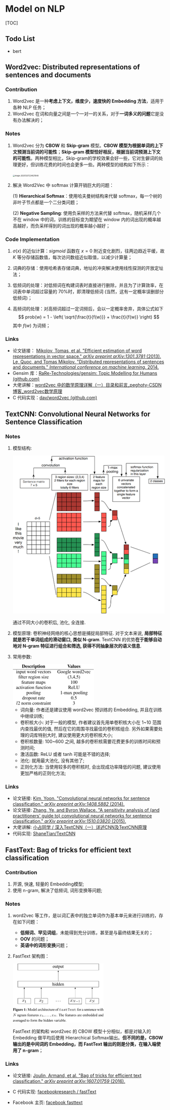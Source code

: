 # Model on NLP



[TOC]



## Todo List

- bert





## Word2vec: Distributed representations of sentences and documents

### Contribution

1. Word2vec 是一种**考虑上下文，维度少，速度快的 Embedding 方法**，适用于各种 NLP 任务；
2. Word2vec 在词和向量之间是一个一对一的关系，对于**一词多义的问题**它是没有办法解决的；

### Notes

1. Word2vec 分为 **CBOW** 和 **Skip-gram** 模型。**CBOW 模型为根据单词的上下文预测当前词的可能性**；**Skip-gram 模型恰好相反，根据当前词预测上下文的可能性**。两种模型相比，Skip-gram的学校效果会好一些，它对生僻词的处理更好，但训练花费的时间也会更多一些。两种模型的结构如下所示：

   <img src="pictures/image-20201207224621648.png" alt="image-20201207224621648" style="zoom: 40%;" />

2. 解决 Word2Vec 中 softmax 计算开销巨大的问题：

   (1) **Hierarchical Softmax**：使用哈夫曼树结构来代替 softmax，每一个树的非叶子节点都是一个二分类问题；

   (2) **Negative Sampling**: 使用负采样的方法来代替 softmax，随机采样几个不在 window 中的词，训练的目标变为期望在 window 内的词出现的概率越高越好，而负采样得到的词出现的概率越小越好；

### Code Implementation

1. $\sigma(x)$ 的近似计算：$sigmoid$ 函数在 $x=0$ 附近变化剧烈，往两边趋近平缓，故 $K$ 等分存储函数值，每次访问数组近似取值，以减少计算量；

2. 词典的存储：使用哈希表存储词典，地址的冲突解决使用线性探测的开放定址法；

3. 低频词的处理：对低频词在构建词表时直接进行删除，并且为了计算效率，在词表中单词超过容量的 70%时，即清理低频词 (当然，这有一定概率误删部分低频词)；

4. 高频词的处理：对高频词超过一定词频后，会以一定概率舍弃，具体公式如下
   $$
   prob(w) = 1 - \left( \sqrt{\frac{t}{f(w)}} + \frac{t}{f(w)} \right)
   $$
   其中 $f(w)$ 为词频；

### Links

- 论文链接：
  [Mikolov, Tomas, et al. "Efficient estimation of word representations in vector space." *arXiv preprint arXiv:1301.3781* (2013).](https://arxiv.org/abs/1301.3781)
  [Le, Quoc, and Tomas Mikolov. "Distributed representations of sentences and documents." *International conference on machine learning*. 2014.](https://arxiv.org/abs/1405.4053)
- Gensim 库：[RaRe-Technologies/gensim: Topic Modelling for Humans (github.com)](https://github.com/RaRe-Technologies/gensim)
- 大佬讲解：[word2vec 中的数学原理详解（一）目录和前言_peghoty-CSDN博客_word2vec数学原理](https://blog.csdn.net/itplus/article/details/37969519)
- C 代码实现：[dav/word2vec (github.com)](https://github.com/dav/word2vec)





## TextCNN: Convolutional Neural Networks for Sentence Classification

### Notes

1. 模型结构: 

   <img src="pictures/v2-2ea1f0b8b166f31273b26bca3ba8e8b2_720w.jpg" alt="image-20201217001502266" style="zoom:50%;" />

   通过不同大小的卷积后, 池化, 全连接.

2. 模型原理: 卷积神经网络的核心思想是捕捉局部特征. 对于文本来说, **局部特征就是若干单词组成的滑动窗口, 类似 N-gram**. TextCNN 的优势**在于能够自动地对 N-gram 特征进行组合和筛选, 获得不同抽象层次的语义信息**.

3. 常用参数:

   <img src="pictures/image-20201217002103747.png" alt="image-20201217002103747" style="zoom: 25%;" />

   - 词向量: 作者还是建议使用 word2vec 预训练的 Embedding, 并且在训练中继续训练;
   - 卷积核大小: 对于一般的模型, 作者建议首先用单卷积核大小在 1~10 范围内查找最优的值, 然后在它的周围寻找最佳的卷积核组合. 另外如果需要处理的词库特别大时, 建议使用更大的卷积核大小;
   - 卷积核数量: 100~600 之间, 越多的卷积核需要花费更多的训练时间和预测时间;
   - 激活函数: ReLU 或者 tanh 可能是不错的选择;
   - 池化: 就用最大池化, 没有其他了;
   - 正则化方法: 当使用较多的卷积核时, 会出现成功率降低的问题, 建议使用更加严格的正则化方法;

### Links

- 论文链接: [Kim, Yoon. "Convolutional neural networks for sentence classification." *arXiv preprint arXiv:1408.5882* (2014).](https://arxiv.org/abs/1408.5882)
- 论文链接: [Zhang, Ye, and Byron Wallace. "A sensitivity analysis of (and practitioners' guide to) convolutional neural networks for sentence classification." *arXiv preprint arXiv:1510.03820* (2015).](https://arxiv.org/abs/1510.03820)
- 大佬讲解: [小占同学 / 深入TextCNN（一）详述CNN及TextCNN原理](https://zhuanlan.zhihu.com/p/77634533)
- 代码实现: [ShaneTian/TextCNN](https://github.com/ShaneTian/TextCNN)





## FastText: Bag of tricks for efficient text classification

### Contribution

1. 开源, 快速, 轻量的 Embedding模型;
2. 使用 n-gram, 解决了低频词, 词形变换等问题;

### Notes

1. word2vec 等工作，是以词汇表中的独立单词作为基本单元来进行训练的，存在如下问题：

   - **低频词、罕见词组**，未能得到充分训练，甚至是与最终结果无关的；
   - **OOV** 的问题；
   - **英语中的词形变换**问题；

2. FastText 架构图：

   <img src="pictures/A5695F25596D4311835B2DA25AE8269B.jpg" alt="image-20201215211051450" style="zoom: 28%;" />

   FastText 的架构和 word2vec 的 CBOW 模型十分相似，都是对输入的 Embedding 做平均后使用 Hierarchical Softmax输出。**但不同的是，CBOW 输出的是中间词的 Embedding，而 FastText 输出的则是分类，在输入端使用了 n-gram**；


### Links

- 论文链接: [Joulin, Armand, et al. "Bag of tricks for efficient text classification." *arXiv preprint arXiv:1607.01759* (2016).](https://arxiv.org/abs/1607.01759)
- C 代码实现:  [facebookresearch / fastText](https://github.com/facebookresearch/fastText)

- Facebook 主页: [facebook fasttext](https://fasttext.cc/docs/en/supervised-tutorial.html)